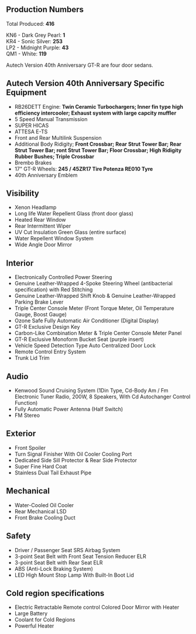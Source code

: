 ## Production Numbers  
Total Produced: __416__  
  
KN6 - Dark Grey Pearl: __1__  
KR4 - Sonic Silver: __253__  
LP2 - Midnight Purple: __43__  
QM1 - White: __119__  
  
Autech Version 40th Anniversary GT-R are four door sedans.  
  
## Autech Version 40th Anniversary Specific Equipment  
  
* RB26DETT Engine: __Twin Ceramic Turbochargers; Inner fin type high efficiency intercooler; Exhaust system with large capcity muffler__  
* 5 Speed Manual Transmission  
* SUPER HICAS  
* ATTESA E-TS  
* Front and Rear Multilink Suspension  
* Additional Body Ridigity; __Front Crossbar; Rear Strut Tower Bar; Rear Strut Tower Bar; ront Strut Tower Bar; Floor Crossbar; High Ridigity Rubber Bushes; Triple Crossbar__  
* Brembo Brakes  
* 17" GT-R Wheels: __245 / 45ZR17 Tire Potenza RE010 Tyre__  
* 40th Anniversary Emblem  
  
## Visibility  
* Xenon Headlamp  
* Long life Water Repellent Glass (front door glass)  
* Heated Rear Window  
* Rear Intermittent Wiper  
* UV Cut Insulation Green Glass (entire surface)  
* Water Repellent Window System  
* Wide Angle Door Mirror  
  
## Interior  
* Electronically Controlled Power Steering  
* Genuine Leather-Wrapped 4-Spoke Steering Wheel (antibacterial specification) with Red Stitching  
* Genuine Leather-Wrapped Shift Knob & Genuine Leather-Wrapped Parking Brake Lever  
* Triple Center Console Meter (Front Torque Meter, Oil Temperature Gauge, Boost Gauge)  
* Ozone Safe Fully Automatic Air Conditioner (Digital Display)  
* GT-R Exclusive Design Key  
* Carbon-Like Combination Meter & Triple Center Console Meter Panel  
* GT-R Exclusive Monoform Bucket Seat (purple insert)  
* Vehicle Speed Detection Type Auto Centralized Door Lock  
* Remote Control Entry System  
* Trunk Lid Trim  
  
## Audio  
* Kenwood Sound Cruising System (1Din Type, Cd-Body Am / Fm Electronic Tuner Radio, 200W, 8 Speakers, With Cd Autochanger Control Function)  
* Fully Automatic Power Antenna (Half Switch)  
* FM Stereo  
  
## Exterior  
* Front Spoiler  
* Turn Signal Finisher With Oil Cooler Cooling Port  
* Dedicated Side Sill Protector & Rear Side Protector  
* Super Fine Hard Coat  
* Stainless Dual Tail Exhaust Pipe  
  
## Mechanical  
* Water-Cooled Oil Cooler  
* Rear Mechanical LSD  
* Front Brake Cooling Duct  
  
## Safety  
* Driver / Passenger Seat SRS Airbag System  
* 3-point Seat Belt with Front Seat Tension Reducer ELR  
* 3-point Seat Belt with Rear Seat ELR  
* ABS (Anti-Lock Braking System)  
* LED High Mount Stop Lamp With Built-In Boot Lid  
  
## Cold region specifications  
* Electric Retractable Remote control Colored Door Mirror with Heater  
* Large Battery  
* Coolant for Cold Regions  
* Powerful Heater  